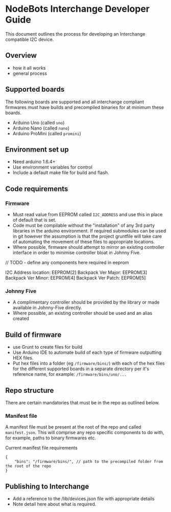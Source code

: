 # NodeBots Interchange Developer Guide

This document outlines the process for developing an Interchange compatible 
I2C device.

## Overview

* how it all works
* general process

## Supported boards

The following boards are supported and all interchange compliant firmwares must
have builds and precompiled binaries for at minimum these boards.

* Arduino Uno (called `uno`)
* Arduino Nano (called `nano`)
* Arduino ProMini (called `promini`)

## Environment set up

* Need arduino 1.6.4+
* Use environment variables for control
* Include a default make file for build and flash.

## Code requirements

### Firmware

* Must read value from EEPROM called `I2C_ADDRESS` and use this in place of 
default that is set.
* Code must be compilable without the "installation" of any 3rd party libraries
in the arduino environment. If required submodules can be used in git however
the assumption is that the project gruntfile will take care of automating the
movement of these files to appropriate locations.
* Where possible, firmware should attempt to mirror an existing controller 
interface in order to minimise controller bloat in Johnny Five.

// TODO - define any components here required in eeprom

I2C Address location:   EEPROM[2]
Backpack Ver Major:     EEPROM[3]
Backpack Ver Minor:     EEPROM[4]
Backpack Ver Patch:     EEPROM[5]


### Johnny Five

* A complimentary controller should be provided by the library or made available
in Johnny-Five directly. 
* Where possible, an existing controller should be used and an alias created

## Build of firmware

* use Grunt to create files for build
* Use Arduino IDE to automate build of each type of firmware outputting HEX files.
* Put hex files into a folder (eg `/firmware/bins/`) with each of the hex files
for the different supported boards in a separate directory per it's reference 
name, for example: `/firmware/bins/uno/...` 


## Repo structure

There are certain mandatories that must be in the repo as outlined below.

### Manifest file

A manifest file must be present at the root of the repo and called `manifest.json`.
This will comprise any repo specific components to do with, for example, paths 
to binary firmwares etc.

Current manifest file requirements
```
{
    "bins": "/firmware/bins/", // path to the precompiled folder from the root of the repo
}
```

## Publishing to Interchange

* Add a reference to the /lib/devices.json file with appropriate details
* Note detail here about what is required.
